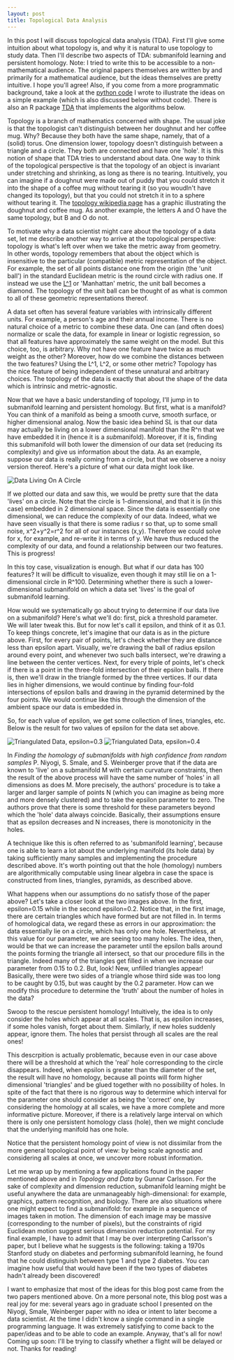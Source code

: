 ```yaml
---
layout: post
title: Topological Data Analysis
---
```


 In this post I will discuss topological data analysis (TDA). First I'll give some intuition about what topology is, and why it is natural to use topology to study data. Then I'll describe two aspects of TDA: submanifold learning and persistent homology.  Note: I tried to write this to be accessible to a non-mathematical audience. The original papers themselves are written by and primarily for a mathematical audience, but the ideas themselves are pretty intuitive. I hope you'll agree! Also, if you come from a more programmatic background, take a look at the [python code](https://github.com/michaelaaroncantrell/michaelaaroncantrell.github.io/blob/master/_posts/submanifold_learning/Submanifold_Learning_Blog.ipynb) I wrote to illustrate the ideas on a simple example (which is also discussed below without code). There is also an R package [TDA](https://cran.r-project.org/web/packages/TDA/index.html) that implements the algorithms below. 

 Topology is a branch of mathematics concerned with shape. The usual joke is that the topologist can't distinguish between her doughnut and her coffee mug. Why? Because they both have the same shape, namely, that of a (solid) torus. One dimension lower, topology doesn't distinguish between a triangle and a circle. They both are connected and have one 'hole'. It is this notion of shape that TDA tries to understand about data. One way to think of the topological perspective is that the topology of an object is invariant under stretching and shrinking, as long as there is no tearing. Intuitively, you can imagine if a doughnut were made out of puddy that you could stretch it into the shape of a coffee mug without tearing it (so you woudln't have changed its topology), but that you could not stretch it in to a sphere without tearing it. The [topology wikipedia page](https://en.wikipedia.org/wiki/Topology) has a graphic illustrating the doughnut and coffee mug. As another example, the letters A and O have the same topology, but B and O do not.

 To motivate why a data scientist might care about the topology of a data set, let me describe another way to arrive at the topological perspective: topology is what's left over when we take the metric away from geometry. In other words, topology remembers that about the object which is insensitive to the particular (compatible) metric representation of the object. For example, the set of all points distance one from the origin (the 'unit ball') in the standard Euclidean metric is the round circle with radius one. If instead we use the [L^1](https://en.wikipedia.org/wiki/Lp_space) or 'Manhattan' metric, the unit ball becomes a diamond. The topology of the unit ball can be thought of as what is common to all of these geometric representations thereof.

A data set often has several feature variables with intrinsically different units. For example, a person's age and their annual income. There is no natural choice of a metric to combine these data. One can (and often does) normalize or scale the data, for example in linear or logistic regression, so that all features have approximately the same weight on the model. But this choice, too, is arbitrary. Why not have one feature have twice as much weight as the other? Moreover, how do we combine the distances between the two features? Using the L^1, L^2, or some other metric? Topology has the nice feature of being independent of these unnatural and arbitrary choices. The topology of the data is exactly that about the shape of the data which is intrinsic and metric-agnostic.

Now that we have a basic understanding of topology, I'll jump in to submanifold learning and persistent homology. But first, what is a manifold? You can think of a manifold  as being a smooth curve, smooth surface, or higher dimensional analog. Now the basic idea behind SL is that our data may actually be living on a lower dimensional manifold than the R^n that we have embedded it in (hence it is a *sub*manifold). Moreover, if it is, finding this submanifold will both lower the dimension of our data set (reducing its complexity) and give us information about the data. As an example, suppose our data is really coming from a circle, but that we observe a noisy version thereof. Here's a picture of what our data might look like.

![Data Living On A Circle](https://github.com/michaelaaroncantrell/michaelaaroncantrell.github.io/blob/master/_posts/submanifold_learning/images/scatter.png?raw=true)

If we plotted our data and saw this, we would be pretty sure that the data 'lives' on a circle. Note that the circle is 1-dimensional, and that it is (in this case) embedded in 2 dimensional space. Since the data is essentially one dimensional, we can reduce the complexity of our data. Indeed, what we have seen visually is that there is some radius r so that, up to some small noise, x^2+y^2=r^2 for all of our instances (x,y). Therefore we could solve for x, for example, and re-write it in terms of y. We have thus reduced the complexity of our data, and found a relationship between our two features. This is progress!

In this toy case, visualization is enough. But what if our data has 100 features? It will be difficult to visualize, even though it may still lie on a 1-dimensional circle in R^100. Determining whether there is such a lower-dimensional submanifold on which a data set 'lives' is the goal of submanifold learning.

How would we systematically go about trying to determine if our data live on a submanifold? Here's what we'll do: first, pick a threshold parameter. We will later tweak this. But for now let's call it epsilon, and think of it as 0.1. To keep things concrete, let's imagine that our data is as in the picture above. First, for every pair of points, let's check whether they are distance less than epsilon apart. Visually, we're drawing the ball of radius epsilon around every point, and whenever two such balls intersect, we're drawing a line between the center vertices. Next, for every triple of points, let's check if there is a point in the three-fold intersection of their epsilon balls. If there is, then we'll draw in the triangle formed by the three vertices.  If our data lies in higher dimensions, we would continue by finding four-fold intersections of epsilon balls and drawing in the pyramid determined by the four points. We would continue like this through the dimension of the ambient space our data is embedded in.

So, for each value of epsilon, we get some collection of lines, triangles, etc. Below is the result for two values of epsilon for the data set above.

![Triangulated Data, epsilon=0.3](https://github.com/michaelaaroncantrell/michaelaaroncantrell.github.io/blob/master/_posts/submanifold_learning/images/2d-1.png?raw=true)
![Triangulated Data, epsilon=0.4](https://github.com/michaelaaroncantrell/michaelaaroncantrell.github.io/blob/master/_posts/submanifold_learning/images/2d-2.png?raw=true)

In *Finding the homology of submanifolds with high confidence from random samples* P. Niyogi, S. Smale, and S. Weinberger prove that if the data are known to 'live' on a submanifold M with certain curvature constraints, then the result of the above process will have the same number of 'holes' in all dimensions as does M. More precisely, the authors' procedure is to take a larger and larger sample of points N (which you can imagine as being more and more densely clustered) and to take the epsilon parameter to zero. The authors prove that there is some threshold for these parameters beyond which the 'hole' data always coincide. Basically, their assumptions ensure that as epsilon decreases and N increases, there is monotonicity in the holes.

A technique like this is often referred to as 'submanifold learning', because one is able to learn a lot about the underlying manifold (its hole data) by taking sufficiently many samples and implementing the procedure described above. It's worth pointing out that the hole (homology) numbers are algorithmically computable using linear algebra in case the space is constructed from lines, triangles, pyramids, as described above.

What happens when our assumptions do no satisfy those of the paper above? Let's take a closer look at the two images above. In the first, epsilon=0.15 while in the second epsilon=0.2. Notice that, in the first image, there are certain triangles which have formed but are not filled in. In terms of homological data, we regard these as errors in our approximation: the data essentially lie on a circle, which has only one hole. Nevertheless, at this value for our parameter, we are seeing too many holes. The idea, then, would be that we can increase the parameter until the epsilon balls around the points forming the triangle all intersect, so that our procedure fills in the triangle. Indeed many of the triangles get filled in when we increase our parameter from 0.15 to 0.2. But, look! New, unfilled triangles appear! Basically, there were two sides of a triangle whose third side was too long to be caught by 0.15, but was caught by the 0.2 parameter. How can we modify this procedure to determine the 'truth' about the number of holes in the data?

Swoop to the rescue persistent homology! Intuitively, the idea is to only consider the holes which appear at all scales. That is, as epsilon increases, if some holes vanish, forget about them. Similarly, if new holes suddenly appear, ignore them. The holes that persist through all scales are the real ones! 

This descrpition is actually problematic, because even in our case above there will be a threshold at which the 'real' hole corresponding to the circle disappears. Indeed, when epsilon is greater than the diameter of the set, the result will have no homology, because all points will form higher dimensional 'triangles' and be glued together with no possibility of holes. In spite of the fact that there is no rigorous way to determine which interval for the parameter one should consider as being the 'correct' one, by considering the homology at all scales, we have a more complete and more informative picture. Moreover, if there is a relatively large interval on which there is only one persistent homology class (hole), then we might conclude that the underlying manifold has one hole.

Notice that the persistent homology point of view is not dissimilar from the more general topological point of view: by being scale agnostic and considering all scales at once, we uncover more robust information.

Let me wrap up by mentioning a few applications found in the paper mentioned above and in *Topology and Data* by Gunnar Carlsson. For the sake of complexity and dimension reduction, submanifold learning might be useful anywhere the data are unmanageably high-dimensional: for example, graphics, pattern recognition, and biology. There are also situations where one might expect to find a submanifold: for example in a sequence of images taken in motion. The dimension of each image may be massive (corresponding to the number of pixels), but the constraints of rigid Euclidean motion suggest serious dimension reduction potential. For my final example, I have to admit that I may be over interpreting Carlsson's paper, but I believe what he suggests is the following: taking a 1970s Stanford study on diabetes and performing submanifold learning, he found that he could distinguish between type 1 and type 2 diabetes. You can imagine how useful that would have been if the two types of diabetes hadn't already been discovered!

I want to emphasize that most of the ideas for this blog post came from the two papers mentioned above. On a more personal note, this blog post was a real joy for me: several years ago in graduate school I presented on the Niyogi, Smale, Weinberger paper with no idea or intent to later become a data scientist. At the time I didn't know a single command in a single programming language. It was extremely satisfying to come back to the paper/ideas and to be able to code an example. Anyway, that's all for now! Coming up soon: I'll be trying to classify whether a flight will be delayed or not. Thanks for reading!